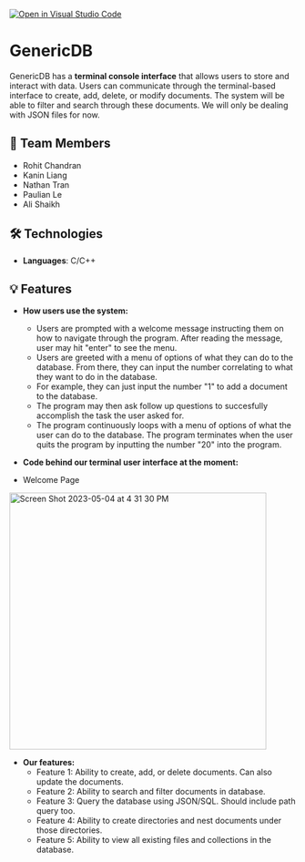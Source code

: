 [![Open in Visual Studio Code](https://classroom.github.com/assets/open-in-vscode-718a45dd9cf7e7f842a935f5ebbe5719a5e09af4491e668f4dbf3b35d5cca122.svg)](https://classroom.github.com/online_ide?assignment_repo_id=10809533&assignment_repo_type=AssignmentRepo)

# GenericDB
GenericDB has a **terminal console interface** that allows users to store and interact with data. Users can communicate through the terminal-based interface to create, add, delete, or modify documents. The system will be able to filter and search through these documents. We will only be dealing with JSON files for now.

## 👥 Team Members
- Rohit Chandran
- Kanin Liang 
- Nathan Tran
- Paulian Le 
- Ali Shaikh

## 🛠️ Technologies
- **Languages**: C/C++

## 💡 Features
- **How users use the system:**
  - Users are prompted with a welcome message instructing them on how to navigate through the program. After reading the message, user may hit "enter" to see the menu. 
  - Users are greeted with a menu of options of what they can do to the database. From there, they can input the number correlating to what they want to do in the database.
  - For example, they can just input the number "1" to add a document to the database. 
  - The program may then ask follow up questions to succesfully accomplish the task the user asked for. 
  - The program continuously loops with a menu of options of what the user can do to the database. The program terminates when the user quits the program by inputting the number "20" into the program.
  
- **Code behind our terminal user interface at the moment:**
- Welcome Page
<img width="451" alt="Screen Shot 2023-05-04 at 4 31 30 PM" src="![image](https://github.com/CS180-spring/cs180-23-thedreamteam/assets/66893422/6fc0a056-851d-4295-bdd2-f027410a2703)">

- **Our features:**
  - Feature 1: Ability to create, add, or delete documents. Can also update the documents.
  - Feature 2: Ability to search and filter documents in database.
  - Feature 3: Query the database using JSON/SQL. Should include path query too.
  - Feature 4: Ability to create directories and nest documents under those directories. 
  - Feature 5: Ability to view all existing files and collections in the database.
